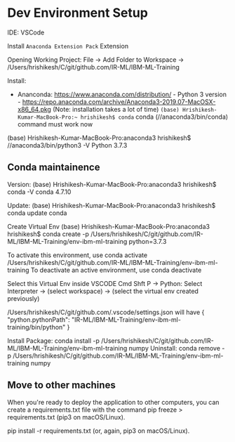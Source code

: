 # Dev Environment Setup

IDE: VSCode

Install `Anaconda Extension Pack` Extension

Opening Working Project:
File -> Add Folder to Workspace -> /Users/hrishikesh/C/git/github.com/IR-ML/IBM-ML-Training

Install:
- Ananconda: https://www.anaconda.com/distribution/ - Python 3 version - https://repo.anaconda.com/archive/Anaconda3-2019.07-MacOSX-x86_64.pkg (Note: installation takes a lot of time)
`(base) Hrishikesh-Kumar-MacBook-Pro:~ hrishikesh$ conda` conda (//anaconda3/bin/conda) command must work now

(base) Hrishikesh-Kumar-MacBook-Pro:anaconda3 hrishikesh$ //anaconda3/bin/python3 -V
Python 3.7.3


## Conda maintainence

Version:
(base) Hrishikesh-Kumar-MacBook-Pro:anaconda3 hrishikesh$ conda -V
conda 4.7.10

Update:
(base) Hrishikesh-Kumar-MacBook-Pro:anaconda3 hrishikesh$ conda update conda

Create Virtual Env
(base) Hrishikesh-Kumar-MacBook-Pro:anaconda3 hrishikesh$ conda create -p /Users/hrishikesh/C/git/github.com/IR-ML/IBM-ML-Training/env-ibm-ml-training python=3.7.3

To activate this environment, use
conda activate /Users/hrishikesh/C/git/github.com/IR-ML/IBM-ML-Training/env-ibm-ml-training
To deactivate an active environment, use
conda deactivate

Select this Virtual Env inside VSCODE
Cmd Shft P -> Python: Select Interpreter -> (select workspace) -> (select the virtual env created previously)

/Users/hrishikesh/C/git/github.com/.vscode/settings.json will have
{
    "python.pythonPath": "IR-ML/IBM-ML-Training/env-ibm-ml-training/bin/python"
}

Install Package:
conda install -p /Users/hrishikesh/C/git/github.com/IR-ML/IBM-ML-Training/env-ibm-ml-training numpy
Uninstall:
conda remove -p /Users/hrishikesh/C/git/github.com/IR-ML/IBM-ML-Training/env-ibm-ml-training numpy


## Move to other machines

When you're ready to deploy the application to other computers, you can create a requirements.txt file with the command pip freeze > requirements.txt (pip3 on macOS/Linux).

pip install -r requirements.txt (or, again, pip3 on macOS/Linux).

